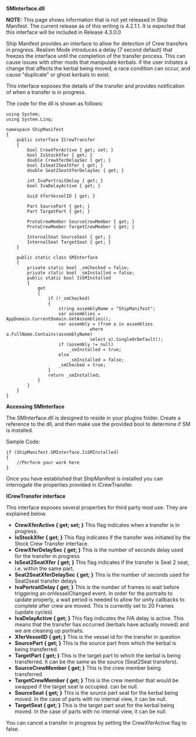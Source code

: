 **SMInterface.dll**

**NOTE:**  This page shows information that is not yet released in Ship Manifest.   The current release as of this writing is 4.2.1.1.  It is expected that this interface will be included in Release 4.3.0.0

Ship Manifest provides an interface to allow for detection of Crew transfers in progress.  Realism Mode introduces a delay (7 second default) that freezes the interface until the completion of the transfer process.  This can cause issues with other mods that manipulate kerbals.  if the user initiates a change that affects the kerbal being moved, a race condition can occur, and cause "duplicate" or ghost kerbals to exist.

This interface exposes the details of the transfer and provides notification of when a transfer is in progress.

The code for the dll is shown as follows:

    using System;
    using System.Linq;

    namespace ShipManifest
    {
        public interface ICrewTransfer
        {
            bool CrewXferActive { get; set; }
            bool IsStockXfer { get; }
            double CrewXferDelaySec { get; }
            bool IsSeat2SeatXfer { get; }
            double Seat2SeatXferDelaySec { get; }

            int IvaPortraitDelay { get; }
            bool IvaDelayActive { get; }

            Guid XferVesselID { get; }

            Part SourcePart { get; }
            Part TargetPart { get; }

            ProtoCrewMember SourceCrewMember { get; }
            ProtoCrewMember TargetCrewMember { get; }

            InternalSeat SourceSeat { get; }
            InternalSeat TargetSeat { get; }
        }

        public static class SMInterface
        {
            private static bool _smChecked = false;
            private static bool _smInstalled = false;
            public static bool IsSMInstalled
            {
                get
                {
                    if (!_smChecked)
                    {
                        string assemblyName = "ShipManifest";
                        var assemblies = AppDomain.CurrentDomain.GetAssemblies();
                        var assembly = (from a in assemblies
                                    where a.FullName.Contains(assemblyName)
                                    select a).SingleOrDefault();
                        if (assembly != null)
                            _smInstalled = true;
                        else
                            _smInstalled = false;
                        _smChecked = true;
                    }
                    return _smInstalled;
                }
            }
        }
    }

**Accessing SMInterface**

The SMInterface.dll is designed to reside in your plugins folder.  Create a reference to the dll, and then make use the provided bool to determine if SM is installed.

Sample Code:

    if (ShipManifest.SMInterface.IsSMInstalled)
    {
        //Perform your work here
    }

Once you have established that ShipManifest is installed you can interrogate the properties provided in ICrewTransfer.


**ICrewTransfer interface**

This interface exposes several properties for third party mod use.  They are explained below.

* **CrewXferActive { get; set; }**  This flag indicates when a transfer is in progress.
* **IsStockXfer { get; }**  This flag indicates if the transfer was initiated by the Stock Crew Transfer interface.
* **CrewXferDelaySec { get; }**  This is the number of seconds delay used for the transfer in progress
* **IsSeat2SeatXfer { get; }**  This flag indicates if the transfer is Seat 2 seat, i.e. within the same part.
* **Seat2SeatXferDelaySec { get; }**  This is the number of seconds used for Seat2seat transfer delays
* **IvaPortraitDelay { get; }**  This is the number of frames to wait before triggering an onVesselChanged event.  In order for the portraits to update properly, a wait period is needed to allow for unity callbacks to complete after crew are moved.  This is currently set to 20 Frames (update cycles)
* **IvaDelayActive { get; }**  This flag indicates the IVA delay is active.  This means that the transfer has occurred (kerbals have actually moved) and we are cleaning up portraits.
* **XferVesselID { get; }**  This is the vessel id for the transfer in question
* **SourcePart { get; }**  This is the source part from which the kerbal is being transferred.
* **TargetPart { get; }**  This is the target part to which the kerbal is being transferred.  It can be the same as the source (Seat2Seat transfers).
* **SourceCrewMember { get; }**  This is the crew member being transferred.
* **TargetCrewMember { get; }**  This is the crew member that would be swapped if the target seat is occupied.  can be null.
* **SourceSeat { get; }**  This is the source part seat for the kerbal being moved.  In the case of parts with no internal view, it can be null.
* **TargetSeat { get; }**  This is the target part seat for the kerbal being moved.  In the case of parts with no internal view, it can be null.

You can cancel a transfer in progress by setting the CrewXferActive flag to false.